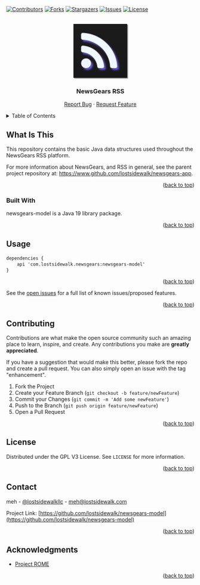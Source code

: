 [![Contributors][contributors-shield]][contributors-url]
[![Forks][forks-shield]][forks-url]
[![Stargazers][stars-shield]][stars-url]
[![Issues][issues-shield]][issues-url]
[![License][license-shield]][license-url]

<a name="readme-top"></a>

<!-- PROJECT LOGO -->
<br />
<div align="center">
  <a href="https://github.com/lostsidewalk/newsgears-model">
    <img src="images/logo.png" alt="Logo" width="144" height="144" style="box-shadow: 2px 2px 2px rgba(64,64,64,0.7)">
  </a>

<h3 align="center">NewsGears RSS</h3>
 <p align="center">
    <a href="https://github.com/lostsidewalk/newsgears-model/issues">Report Bug</a>
    ·
    <a href="https://github.com/lostsidewalk/newsgears-model/issues">Request Feature</a>
  </p>
</div>



<!-- TABLE OF CONTENTS -->
<details>
  <summary>Table of Contents</summary>
  <ol>
    <li>
      <a href="#about-the-project">About The Project</a>
      <ul>
        <li><a href="#built-with">Built With</a></li>
      </ul>
    </li>
    <li><a href="#usage">Usage</a></li>
    <li><a href="#contributing">Contributing</a></li>
    <li><a href="#license">License</a></li>
    <li><a href="#contact">Contact</a></li>
    <li><a href="#acknowledgments">Acknowledgments</a></li>
  </ol>
</details>


## What Is This

This repository contains the basic Java data structures used throughout the NewsGears RSS platform.

For more information about NewsGears, and RSS in general, see the parent project repository at: https://www.github.com/lostsidewalk/newsgears-app.

<p align="right">(<a href="#readme-top">back to top</a>)</p>


### Built With

newsgears-model is a Java 19 library package.

<p align="right">(<a href="#readme-top">back to top</a>)</p>


<!-- USAGE EXAMPLES -->
## Usage

```
dependencies {
    api 'com.lostsidewalk.newsgears:newsgears-model'
}
```

<p align="right">(<a href="#readme-top">back to top</a>)</p>


See the [open issues](https://github.com/lostsidewalk/newsgears-model/issues) for a full list of known issues/proposed features.

<p align="right">(<a href="#readme-top">back to top</a>)</p>

<!-- CONTRIBUTING -->
## Contributing

Contributions are what make the open source community such an amazing place to learn, inspire, and create. Any contributions you make are **greatly appreciated**.

If you have a suggestion that would make this better, please fork the repo and create a pull request. You can also simply open an issue with the tag "enhancement".


1. Fork the Project
2. Create your Feature Branch (`git checkout -b feature/newFeature`)
3. Commit your Changes (`git commit -m 'Add some newFeature'`)
4. Push to the Branch (`git push origin feature/newFeature`)
5. Open a Pull Request

<p align="right">(<a href="#readme-top">back to top</a>)</p>

<!-- LICENSE -->
## License

Distributed under the GPL V3 License. See `LICENSE` for more information.

<p align="right">(<a href="#readme-top">back to top</a>)</p>

<!-- CONTACT -->
## Contact

meh - [@lostsidewalkllc](https://twitter.com/lostsidewalkllc) - meh@lostsidewalk.com

Project Link: [https://github.com/lostsidewalk/newsgears-model](https://github.com/lostsidewalk/newsgears-model)

<p align="right">(<a href="#readme-top">back to top</a>)</p>

<!-- ACKNOWLEDGMENTS -->
## Acknowledgments

* [Project ROME](https://github.com/rometools)

<p align="right">(<a href="#readme-top">back to top</a>)</p>

<!-- MARKDOWN LINKS & IMAGES -->
<!-- https://www.markdownguide.org/basic-syntax/#reference-style-links -->
[contributors-shield]: https://img.shields.io/github/contributors/lostsidewalk/newsgears-model.svg?style=for-the-badge
[contributors-url]: https://github.com/lostsidewalk/newsgears-model/graphs/contributors
[forks-shield]: https://img.shields.io/github/forks/lostsidewalk/newsgears-model.svg?style=for-the-badge
[forks-url]: https://github.com/lostsidewalk/newsgears-model/network/members
[stars-shield]: https://img.shields.io/github/stars/lostsidewalk/newsgears-model.svg?style=for-the-badge
[stars-url]: https://github.com/lostsidewalk/newsgears-model/stargazers
[issues-shield]: https://img.shields.io/github/issues/lostsidewalk/newsgears-model.svg?style=for-the-badge
[issues-url]: https://github.com/lostsidewalk/newsgears-model/issues
[license-shield]: https://img.shields.io/github/license/lostsidewalk/newsgears-model.svg?style=for-the-badge
[license-url]: https://github.com/lostsidewalk/newsgears-model/blob/master/LICENSE
